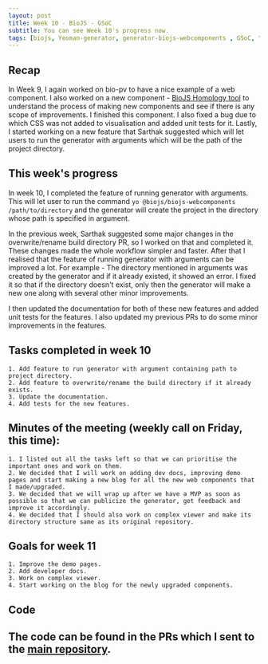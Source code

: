 ```yaml
---
layout: post
title: Week 10 - BioJS - GSoC   
subtitle: You can see Week 10's progress now.
tags: [biojs, Yeoman-generator, generator-biojs-webcomponents , GSoC, "Summer of Code"]
---
```


## Recap
In Week 9, I again worked on bio-pv to have a nice example of a web component. I also worked on a new component - [BioJS Homology tool](https://github.com/Nikhil-Vats/BioJS-Homology-tool) to understand the process of making new components and see if there is any scope of improvements. I finished this component. I also fixed a bug due to which CSS was not added to visualisation and added unit tests for it. Lastly, I started working on a new feature that Sarthak suggested which will let users to run the generator with arguments which will be the path of the project directory.

## This week's progress
In week 10, I completed the feature of running generator with arguments. This will let user to run the command `yo @biojs/biojs-webcomponents /path/to/directory` and the generator will create the project in the directory whose path is specified in argument.

In the previous week, Sarthak suggested some major changes in the overwrite/rename build directory PR, so I worked on that and completed it. These changes made the whole workflow simpler and faster. After that I realised that the feature of running generator with arguments can be improved a lot. For example - The directory mentioned in arguments was created by the generator and if it already existed, it showed an error. I fixed it so that if the directory doesn't exist, only then the generator will make a new one along with several other minor improvements.

I then updated the documentation for both of these new features and added unit tests for the features. I also updated my previous PRs to do some minor improvements in the features.

## Tasks completed in week 10
    1. Add feature to run generator with argument containing path to project directory.
    2. Add feature to overwrite/rename the build directory if it already exists.
    3. Update the documentation.
    4. Add tests for the new features.

## Minutes of the meeting (weekly call on Friday, this time):
    1. I listed out all the tasks left so that we can prioritise the important ones and work on them.
    2. We decided that I will work on adding dev docs, improving demo pages and start making a new blog for all the new web components that I made/upgraded.
    3. We decided that we will wrap up after we have a MVP as soon as possible so that we can publicize the generator, get feedback and improve it accordingly.
    4. We decided that I should also work on complex viewer and make its directory structure same as its original repository.

## Goals for week 11
    1. Improve the demo pages.
    2. Add developer docs.
    3. Work on complex viewer.
    4. Start working on the blog for the newly upgraded components.

## Code
The code can be found in the PRs which I sent to the [main repository](https://github.com/biojs/generator-biojs-webcomponents/).
---